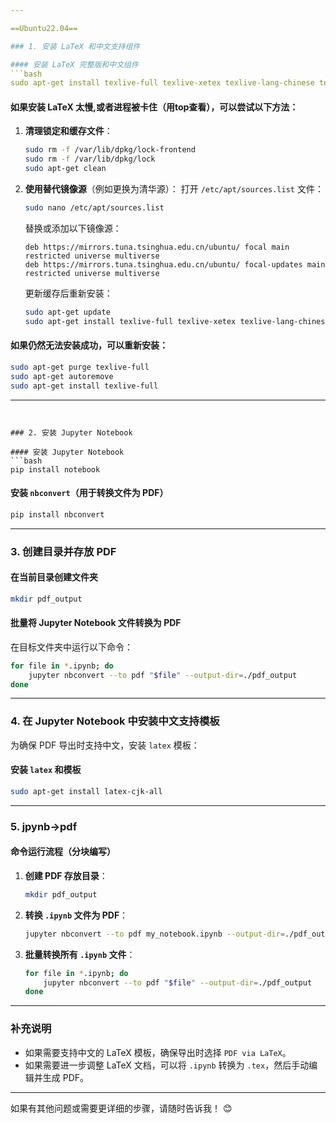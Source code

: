 ```yaml
---

==Ubuntu22.04==

### 1. 安装 LaTeX 和中文支持组件

#### 安装 LaTeX 完整版和中文组件
```bash
sudo apt-get install texlive-full texlive-xetex texlive-lang-chinese texlive-fonts-recommended
```

#### 如果安装 LaTeX 太慢,或者进程被卡住（用top查看），可以尝试以下方法：
1. **清理锁定和缓存文件**：
   
   ```bash
   sudo rm -f /var/lib/dpkg/lock-frontend
   sudo rm -f /var/lib/dpkg/lock
   sudo apt-get clean
   ```
2. **使用替代镜像源**（例如更换为清华源）：
   打开 `/etc/apt/sources.list` 文件：
   ```bash
   sudo nano /etc/apt/sources.list
   ```
   替换或添加以下镜像源：
   ```
   deb https://mirrors.tuna.tsinghua.edu.cn/ubuntu/ focal main restricted universe multiverse
   deb https://mirrors.tuna.tsinghua.edu.cn/ubuntu/ focal-updates main restricted universe multiverse
   ```
   更新缓存后重新安装：
   ```bash
   sudo apt-get update
   sudo apt-get install texlive-full texlive-xetex texlive-lang-chinese texlive-fonts-recommended
   ```

#### 如果仍然无法安装成功，可以重新安装：
```bash
sudo apt-get purge texlive-full
sudo apt-get autoremove
sudo apt-get install texlive-full
```

---
```


### 2. 安装 Jupyter Notebook

#### 安装 Jupyter Notebook
```bash
pip install notebook
```

#### 安装 `nbconvert`（用于转换文件为 PDF）
```bash
pip install nbconvert
```

---

### 3. 创建目录并存放 PDF

#### 在当前目录创建文件夹
```bash
mkdir pdf_output
```

#### 批量将 Jupyter Notebook 文件转换为 PDF
在目标文件夹中运行以下命令：
```bash
for file in *.ipynb; do
    jupyter nbconvert --to pdf "$file" --output-dir=./pdf_output
done
```

---

### 4. 在 Jupyter Notebook 中安装中文支持模板
为确保 PDF 导出时支持中文，安装 `latex` 模板：

#### 安装 `latex` 和模板
```bash
sudo apt-get install latex-cjk-all
```

---

### 5. jpynb->pdf

#### 命令运行流程（分块编写）

1. **创建 PDF 存放目录**：
   ```bash
   mkdir pdf_output
   ```

2. **转换 `.ipynb` 文件为 PDF**：
   ```bash
   jupyter nbconvert --to pdf my_notebook.ipynb --output-dir=./pdf_output
   ```

3. **批量转换所有 `.ipynb` 文件**：
   ```bash
   for file in *.ipynb; do
       jupyter nbconvert --to pdf "$file" --output-dir=./pdf_output
   done
   ```

---

### 补充说明
- 如果需要支持中文的 LaTeX 模板，确保导出时选择 `PDF via LaTeX`。
- 如果需要进一步调整 LaTeX 文档，可以将 `.ipynb` 转换为 `.tex`，然后手动编辑并生成 PDF。

---

如果有其他问题或需要更详细的步骤，请随时告诉我！ 😊